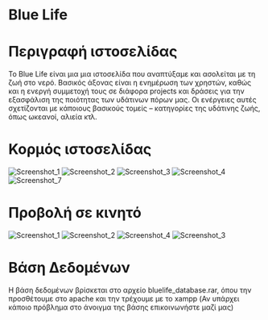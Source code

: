 # Blue Life

# Περιγραφή ιστοσελίδας
To Blue Life είναι μια μια ιστοσελίδα που αναπτύξαμε και ασολείται με τη ζωή στο νερό. Βασικός άξονας είναι η ενημέρωση των χρηστών, καθώς και η ενεργή συμμετοχή τους σε διάφορα projects και δράσεις για την εξασφάλιση της ποιότητας των υδάτινων πόρων μας. Οι ενέργειες αυτές σχετίζονται με κάποιους βασικούς τομείς – κατηγορίες της υδάτινης ζωής, όπως ωκεανοί, αλιεία κτλ.

# Κορμός ιστοσελίδας
![Screenshot_1](https://user-images.githubusercontent.com/56198786/128641767-374883d2-4626-468c-9f22-81b3e4a1583b.png)
![Screenshot_2](https://user-images.githubusercontent.com/56198786/128641770-1db8d2e4-ea5f-4d77-96bc-b07f632a379e.png)
![Screenshot_3](https://user-images.githubusercontent.com/56198786/128641773-12c5f833-5c05-4f46-9b26-56abd0a3c4d4.png)
![Screenshot_4](https://user-images.githubusercontent.com/56198786/128641777-91a56892-1545-457c-bb32-f6e6b1e3da24.png)
![Screenshot_7](https://user-images.githubusercontent.com/56198786/128641783-f4beee48-86f7-4aeb-82df-4455b0a94f21.png)

# Προβολή σε κινητό
![Screenshot_1](https://user-images.githubusercontent.com/56134371/128642128-6b3d4d56-1396-43da-a98a-436f067ceddf.png)
![Screenshot_2](https://user-images.githubusercontent.com/56134371/128642136-f5c2ffb0-128c-47c7-998c-f831b2b0472d.png)
![Screenshot_4](https://user-images.githubusercontent.com/56134371/128642143-d14bc65a-a485-43c6-9bf8-a365a3403f1c.png)
![Screenshot_3](https://user-images.githubusercontent.com/56134371/128642134-2b14bf9e-fcb0-4c7c-8af6-196f4a96a03a.png)


# Βάση Δεδομένων
Η βάση δεδομένων βρίσκεται στο αρχείο bluelife_database.rar, όπου την προσθέτουμε στο apache και την τρέχουμε με το xampp (Αν υπάρχει κάποιο πρόβλημα στο άνοιγμα της βάσης επικοινωνήστε μαζί μας)
